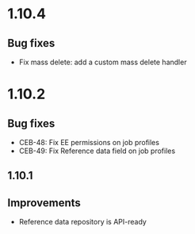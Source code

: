 # 1.10.4

## Bug fixes
- Fix mass delete: add a custom mass delete handler 

# 1.10.2

## Bug fixes
- CEB-48: Fix EE permissions on job profiles
- CEB-49: Fix Reference data field on job profiles

1.10.1
-----

## Improvements
- Reference data repository is API-ready                                                                         
